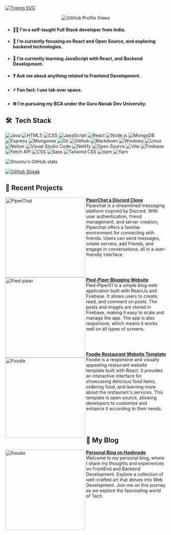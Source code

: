 [![Typing SVG](https://readme-typing-svg.demolab.com?font=Fira+Code&duration=4000&pause=0000&center=true&width=499&height=51&lines=Hey+%F0%9F%91%8B+I'm+Sunil+;And+I'm+a+Frontend+Developer;I'm+Currently+learning++Javascript%2CReact)](https://git.io/typing-svg)

<p align="center">
  <img src="https://komarev.com/ghpvc/?username=0rigin-c0de-username&label=PROFILE+VIEWS" alt="GitHub Profile Views">
</p>

- #### 🙋‍♂️ I'm a self-taught Full Stack developer from India.

- #### 🔭 I’m currently focusing on React and Open Source, and exploring backend technologies.

- #### 🌱 I’m currently learning JavaScript with React, and Backend Development.

- #### ❓ Ask me about anything related to Frontend Development.

- #### ⚡ Fun fact: I use tab over space.

- #### 🌐 I'm pursuing my BCA under the Guru Nanak Dev University.

## 🛠 &nbsp;Tech Stack

![Java](https://img.shields.io/badge/-Java-333333?style=flat&logo=Java&logoColor=007396)
![HTML5](https://img.shields.io/badge/-HTML5-333333?style=flat&logo=HTML5)
![CSS](https://img.shields.io/badge/-CSS-333333?style=flat&logo=CSS3&logoColor=1572B6)
![JavaScript](https://img.shields.io/badge/-JavaScript-333333?style=flat&logo=javascript)
![React](https://img.shields.io/badge/-React-333333?style=flat&logo=react)
![Node.js](https://img.shields.io/badge/-Node.js-333333?style=flat&logo=node.js)
![MongoDB](https://img.shields.io/badge/-MongoDB-333333?style=flat&logo=mongodb)
![Express](https://img.shields.io/badge/-Express-333333?style=flat&logo=express)
![Mongoose](https://img.shields.io/badge/-Mongoose-333333?style=flat&logo=mongoose)
![Git](https://img.shields.io/badge/-Git-333333?style=flat&logo=git)
![GitHub](https://img.shields.io/badge/-GitHub-333333?style=flat&logo=github)
![Markdown](https://img.shields.io/badge/-Markdown-333333?style=flat&logo=markdown)
![Windows](https://img.shields.io/badge/-Windows-333333?style=flat&logo=windows)
![Linux](https://img.shields.io/badge/-Linux-333333?style=flat&logo=linux)
![Notion](https://img.shields.io/badge/-Notion-333333?style=flat&logo=notion)
![Visual Studio Code](https://img.shields.io/badge/-Visual%20Studio%20Code-333333?style=flat&logo=visual-studio-code&logoColor=007ACC)
![Netlify](https://img.shields.io/badge/-Netlify-333333?style=flat&logo=netlify)
![Open Source](https://img.shields.io/badge/-Open%20Source-333333?style=flat&logo=open-source-initiative)
![Vite](https://img.shields.io/badge/-Vite-333333?style=flat&logo=vite)
![Firebase](https://img.shields.io/badge/-Firebase-333333?style=flat&logo=firebase)
![Fetch API](https://img.shields.io/badge/-Fetch%20API-333333?style=flat&logo=javascript)
![CSS](https://img.shields.io/badge/-CSS-333333?style=flat&logo=css3)
![Sass](https://img.shields.io/badge/-Sass-333333?style=flat&logo=sass)
![Tailwind CSS](https://img.shields.io/badge/-Tailwind%20CSS-333333?style=flat&logo=tailwind-css)
![npm](https://img.shields.io/badge/-npm-333333?style=flat&logo=npm)
![Yarn](https://img.shields.io/badge/-Yarn-333333?style=flat&logo=yarn)

![Shunnu's GitHub stats](https://github-readme-stats.vercel.app/api?username=0rigin-c0de&show_icons=true&theme=tokyonight)

[![GitHub Streak](https://streak-stats.demolab.com?user=0rigin-c0de&theme=tokyonight)](https://git.io/streak-stats)

## 📙 Recent Projects

<p align="left">
<a href="https://github.com/0rigin-c0de/PiperChat" title="PiperChat a Discord Clone"><img src="https://github.com/0rigin-c0de/0rigin-c0de/assets/106311923/5be7858e-752d-499e-b447-97bdfb72c815" alt="PiperChat" width="250px" align="left" /></a>
<a target="blank" href="https://github.com/0rigin-c0de/PiperChat" title="PiperChat"><strong>PiperChat a Discord Clone</strong></a>
<br/>Piperchat is a streamlined messaging platform inspired by Discord. With user authentication, friend management, and server creation, Piperchat offers a familiar environment for connecting with friends. Users can send messages, create servers, add friends, and engage in conversations, all in a user-friendly interface.</p> <br/> <br/>
<p align="left">

<p align="left">
<a href="https://piedpiper01.netlify.app/" title="Pied-Piper Blogging Website"><img src="https://github.com/0rigin-c0de/0rigin-c0de/assets/106311923/1221dbf4-efd3-4918-94e3-a648536a7aab" alt="Pied-piper" width="250px" align="left" /></a>
<a target="blank" href="https://piedpiper01.netlify.app/" title="Pied-Piper"><strong>Pied-Piper Blogging Website</strong></a>
<br/>Pied-Piper01 is a simple blog web application built with ReactJs and Firebase. It allows users to create, read, and comment on posts. The posts and images are stored in Firebase, making it easy to scale and manage the app. The app is also responsive, which means it works well on all types of screens.</p> <br/> <br/>
<p align="left">

<p align="left">
<a href="https://foodie01.netlify.app/" title="Foodie Restaurant Website Template"><img src="https://github.com/0rigin-c0de/0rigin-c0de/assets/106311923/59afdc54-23bb-4799-bc37-ff3d4c8dd70d" alt="Foodie" width="250px" align="left" /></a>
<a target="blank" href="https://foodie01.netlify.app/" title="Foodie"><strong>Foodie Restaurant Website Template</strong></a>
<br/>Foodie is a responsive and visually appealing restaurant website template built with React. It provides an interactive interface for showcasing delicious food items, ordering food, and learning more about the restaurant's services. This template is open source, allowing developers to customize and enhance it according to their needs.</p> <br/> <br/>
<p align="left">

## 📝 My Blog

<p align="left">
<a href="https://shunnu.hashnode.dev/" title="Personal Blog on Hashnode"><img src="https://github.com/0rigin-c0de/0rigin-c0de/assets/106311923/cc520624-4c4f-4330-b552-12bd89b9b155" alt="Foodie" width="250px" align="left" /></a>
<a target="blank" href="https://shunnu.hashnode.dev/" title="Foodie"><strong>Personal Blog on Hashnode</strong></a>
<br/>Welcome to my personal blog, where I share my thoughts and experiences on  FrontEnd and Backend Development. Explore a collection of well-crafted art that delves into Web Development. Join me on this journey as we explore the fascinating world of Tech.</p> <br/> <br/>
<p align="left">
